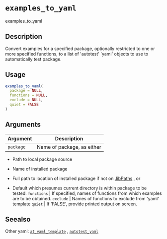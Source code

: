 # `examples_to_yaml`

examples_to_yaml


## Description

Convert examples for a specified package, optionally restricted to one or
 more specified functions, to a list of 'autotest' 'yaml' objects to use to
 automatically test package.


## Usage

```r
examples_to_yaml(
  package = NULL,
  functions = NULL,
  exclude = NULL,
  quiet = FALSE
)
```


## Arguments

Argument      |Description
------------- |----------------
`package`     |     Name of package, as either  

*  Path to local package source 

*  Name of installed package 

*  Full path to location of installed package if not on [.libPaths](#.libpaths) , or 

*  Default which presumes current directory is within package to be tested.
`functions`     |     If specified, names of functions from which examples are to be obtained.
`exclude`     |     Names of functions to exclude from 'yaml' template
`quiet`     |     If 'FALSE', provide printed output on screen.


## Seealso

Other yaml:
 [`at_yaml_template`](#atyamltemplate) ,
 [`autotest_yaml`](#autotestyaml)


